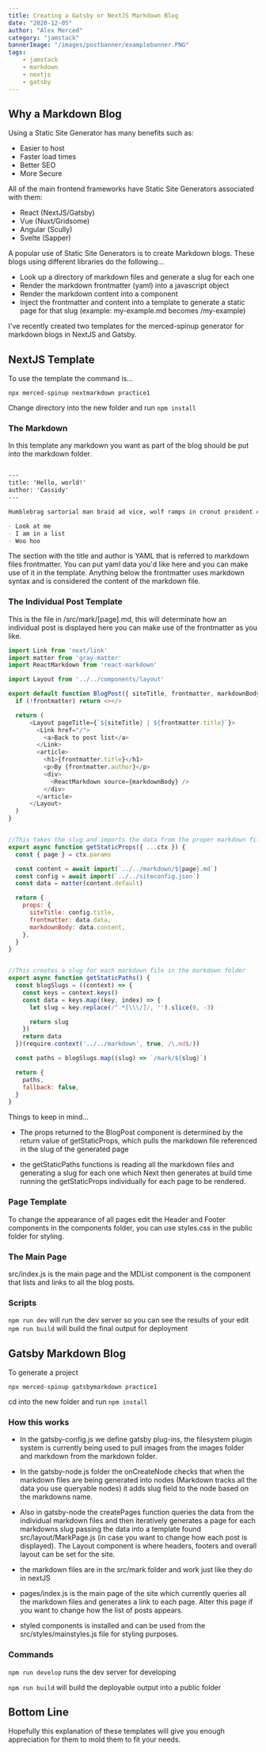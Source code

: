 ```yaml
---
title: Creating a Gatsby or NextJS Markdown Blog
date: "2020-12-05"
author: "Alex Merced"
category: "jamstack"
bannerImage: "/images/postbanner/examplebanner.PNG"
tags:
    - jamstack
    - markdown
    - nextjs
    - gatsby
---
```


## Why a Markdown Blog

Using a Static Site Generator has many benefits such as:

- Easier to host
- Faster load times
- Better SEO
- More Secure

All of the main frontend frameworks have Static Site Generators associated with them:

- React (NextJS/Gatsby)
- Vue (Nuxt/Gridsome)
- Angular (Scully)
- Svelte (Sapper)

A popular use of Static Site Generators is to create Markdown blogs. These blogs using different libraries do the following...

- Look up a directory of markdown files and generate a slug for each one
- Render the markdown frontmatter (yaml) into a javascript object
- Render the markdown content into a component
- Inject the frontmatter and content into a template to generate a static page for that slug (example: my-example.md becomes /my-example)

I've recently created two templates for the merced-spinup generator for markdown blogs in NextJS and Gatsby.

## NextJS Template

To use the template the command is...

`npx merced-spinup nextmarkdown practice1`

Change directory into the new folder and run `npm install`

### The Markdown

In this template any markdown you want as part of the blog should be put into the markdown folder.

```markdown

---
title: 'Hello, world!'
author: 'Cassidy'
---

Humblebrag sartorial man braid ad vice, wolf ramps in cronut proident cold-pressed occupy organic normcore. Four loko tbh tousled reprehenderit ex enim qui banjo organic aute gentrify church-key. Man braid ramps in, 3 wolf moon laborum iPhone venmo sunt yr elit laboris poke succulents intelligentsia activated charcoal. Gentrify messenger bag hot chicken brooklyn. Seitan four loko art party, ut 8-bit live-edge heirloom. Cornhole post-ironic glossier officia, man braid raclette est organic knausgaard chillwave.

- Look at me
- I am in a list
- Woo hoo

```

The section with the title and author is YAML that is referred to markdown files frontmatter. You can put yaml data you'd like here and you can make use of it in the template. Anything below the frontmatter uses markdown syntax and is considered the content of the markdown file.

### The Individual Post Template

This is the file in /src/mark/[page].md, this will determinate how an individual post is displayed here you can make use of the frontmatter as you like.

```js
import Link from 'next/link'
import matter from 'gray-matter'
import ReactMarkdown from 'react-markdown'

import Layout from '../../components/layout'

export default function BlogPost({ siteTitle, frontmatter, markdownBody }) {
  if (!frontmatter) return <></>

  return (
      <Layout pageTitle={`${siteTitle} | ${frontmatter.title}`}>
        <Link href="/">
          <a>Back to post list</a>
        </Link>
        <article>
          <h1>{frontmatter.title}</h1>
          <p>By {frontmatter.author}</p>
          <div>
            <ReactMarkdown source={markdownBody} />
          </div>
        </article>
      </Layout>
  )
}


//This takes the slug and imports the data from the proper markdown file
export async function getStaticProps({ ...ctx }) {
  const { page } = ctx.params

  const content = await import(`../../markdown/${page}.md`)
  const config = await import(`../../siteconfig.json`)
  const data = matter(content.default)

  return {
    props: {
      siteTitle: config.title,
      frontmatter: data.data,
      markdownBody: data.content,
    },
  }
}


//This creates a slug for each markdown file in the markdown folder
export async function getStaticPaths() {
  const blogSlugs = ((context) => {
    const keys = context.keys()
    const data = keys.map((key, index) => {
      let slug = key.replace(/^.*[\\\/]/, '').slice(0, -3)

      return slug
    })
    return data
  })(require.context('../../markdown', true, /\.md$/))

  const paths = blogSlugs.map((slug) => `/mark/${slug}`)

  return {
    paths,
    fallback: false,
  }
}
```

Things to keep in mind...

- The props returned to the BlogPost component is determined by the return value of getStaticProps, which pulls the markdown file referenced in the slug of the generated page

- the getStaticPaths functions is reading all the markdown files and generating a slug for each one which Next then generates at build time running the getStaticProps individually for each page to be rendered.

### Page Template

To change the appearance of all pages edit the Header and Footer components in the components folder, you can use styles.css in the public folder for styling.

### The Main Page

src/index.js is the main page and the MDList component is the component that lists and links to all the blog posts.

### Scripts

`npm run dev` will run the dev server so you can see the results of your edit
`npm run build` will build the final output for deployment

## Gatsby Markdown Blog

To generate a project

`npx merced-spinup gatsbymarkdown practice1`

cd into the new folder and run `npm install`

### How this works

- In the gatsby-config.js we define gatsby plug-ins, the filesystem plugin system is currently being used to pull images from the images folder and markdown from the markdown folder.

- In the gatsby-node.js folder the onCreateNode checks that when the markdown files are being generated into nodes (Markdown tracks all the data you use queryable nodes) it adds slug field to the node based on the markdowns name.

- Also in gatsby-node the createPages function queries the data from the individual markdown files and then iteratively generates a page for each markdowns slug passing the data into a template found src/layout/MarkPage.js (in case you want to change how each post is displayed). The Layout component is where headers, footers and overall layout can be set for the site.

- the markdown files are in the src/mark folder and work just like they do in nextJS

- pages/index.js is the main page of the site which currently queries all the markdown files and generates a link to each page. Alter this page if you want to change how the list of posts appears.

- styled components is installed and can be used from the src/styles/mainstyles.js file for styling purposes.

### Commands

`npm run develop` runs the dev server for developing

`npm run build` will build the deployable output into a public folder

## Bottom Line

Hopefully this explanation of these templates will give you enough appreciation for them to mold them to fit your needs.